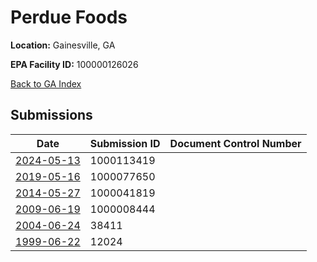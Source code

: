 # Perdue Foods

**Location:** Gainesville, GA

**EPA Facility ID:** 100000126026

[Back to GA Index](../../index.md)

## Submissions

| Date | Submission ID | Document Control Number |
|------|--------------|-------------------------|
| [2024-05-13](submissions/1000113419.md) | 1000113419 |  |
| [2019-05-16](submissions/1000077650.md) | 1000077650 |  |
| [2014-05-27](submissions/1000041819.md) | 1000041819 |  |
| [2009-06-19](submissions/1000008444.md) | 1000008444 |  |
| [2004-06-24](submissions/38411.md) | 38411 |  |
| [1999-06-22](submissions/12024.md) | 12024 |  |
